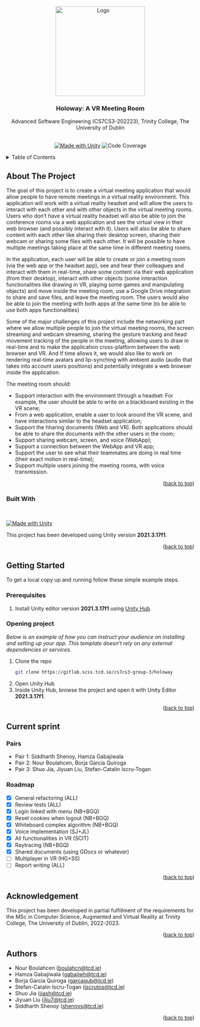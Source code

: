 <a name="readme-top"></a>
<!-- PROJECT LOGO -->
<br />
<div align="center">
  <img src="https://azure.borjagq.com/resources/logo/logo.png" alt="Logo" width="240">

  <br />

  <h3 align="center">Holoway: A VR Meeting Room</h3>

  <p align="center">
    Advanced Software Engineering (CS7CS3-202223), Trinity College, The University of Dublin
    <br />
    <br />
    <!--<a href="https://github.com/othneildrew/Best-README-Template">View Demo</a>-->
  </p>
  <span align="center"> 
  
  [![Made with Unity](https://img.shields.io/badge/Made%20with-Unity-57b9d3.svg?style=flat&logo=unity)](https://unity3d.com) ![Code Coverage](https://img.shields.io/badge/coverage-67.8-yellow)
  
  </span>
</div>

<!-- TABLE OF CONTENTS -->
<details>
  <summary>Table of Contents</summary>
  <ol>
    <li>
      <a href="#about-the-project">About The Project</a>
      <ul>
        <li><a href="#built-with">Built With</a></li>
      </ul>
    </li>
    <li>
      <a href="#getting-started">Getting Started</a>
      <ul>
        <li><a href="#prerequisites">Prerequisites</a></li>
        <li><a href="#installation">Installation</a></li>
      </ul>
    </li>
    <li><a href="#usage">Usage</a></li>
    <li><a href="#roadmap">Roadmap</a></li>
    <li><a href="#contributing">Contributing</a></li>
    <li><a href="#license">License</a></li>
    <li><a href="#contact">Contact</a></li>
    <li><a href="#acknowledgments">Acknowledgments</a></li>
  </ol>
</details>



<!-- ABOUT THE PROJECT -->
## About The Project
<!--[![Product Name Screen Shot][product-screenshot]](https://example.com)-->

The goal of this project is to create a virtual meeting application that would allow people to have remote meetings in a virtual reality environment. This application will work with a virtual reality headset and will allow the users to interact with each other and with other objects in the virtual meeting rooms. Users who don’t have a virtual reality headset will also be able to join the conference rooms via a web application and see the virtual view in their web browser (and possibly interact with it). Users will also be able to share content with each other like sharing their desktop screen, sharing their webcam or sharing some files with each other. It will be possible to have multiple meetings taking place at the same time in different meeting rooms.

In the application, each user will be able to create or join a meeting room (via the web app or the headset app), see and hear their colleagues and interact with them in real-time, share some content via their web application (from their desktop), interact with other objects (some interaction functionalities like drawing in VR, playing some games and manipulating objects) and move inside the meeting room, use a Google Drive integration to share and save files, and leave the meeting room. The users would also be able to join the meeting with both apps at the same time (to be able to use both apps functionalities)

Some of the major challenges of this project include the networking part where we allow multiple people to join the virtual meeting rooms, the screen streaming and webcam streaming, sharing the gesture tracking and head movement tracking of the people in the meeting, allowing users to draw in real-time and to make the application cross-platform between the web browser and VR. And If time allows it, we would also like to work on rendering real-time avatars and lip-synching with ambient audio (audio that takes into account users positions) and potentially integrate a web browser inside the application.

The meeting room should:
 
* Support interaction with the environment through a headset: For example, the user should be able to write on a blackboard existing in the VR scene;
* From a web application, enable a user to look around the VR scene, and have interactions similar to the headset application;
* Support the hharing documents (Web and VR). Both applications should be able to share the documents with the other users in the room;
* Support sharing webcam, screen, and voice (WebApp);
* Support a connection between the WebApp and VR app;
* Support the user to see what their teammates are doing in real time (their exact motion in real-time);
* Support multiple users joining the meeting rooms, with voice transmission.

<p align="right">(<a href="#readme-top">back to top</a>)</p>



### Built With

</br>

[![Made with Unity](https://img.shields.io/badge/Made%20with-Unity-57b9d3.svg?style=flat&logo=unity)](https://unity3d.com)

This project has been developed using Unity version **2021.3.17f1**.



<p align="right">(<a href="#readme-top">back to top</a>)</p>



<!-- GETTING STARTED -->
## Getting Started

To get a local copy up and running follow these simple example steps.

### Prerequisites

1. Install Unity editor version **2021.3.17f1** using [Unity Hub](https://docs.unity3d.com/2018.2/Documentation/Manual/GettingStartedInstallingHub.html). 


### Opening project

_Below is an example of how you can instruct your audience on installing and setting up your app. This template doesn't rely on any external dependencies or services._

1. Clone the repo
   ```sh
   git clone https://gitlab.scss.tcd.ie/cs7cs3-group-3/holoway
   ```
2. Open Unity Hub
3. Inside Unity Hub, browse the project and open it with Unity Editor **2021.3.17f1**.

<p align="right">(<a href="#readme-top">back to top</a>)</p>



<!-- ROADMAP -->
## Current sprint

### Pairs

* Pair 1: Siddharth Shenoy, Hamza Gabajiwala
* Pair 2: Nour Boulahcen, Borja García Quiroga
* Pair 3: Shuo Jia, Jiyuan Liu, Stefan-Catalin Iscru-Togan

### Roadmap

- [x] General refactoring (ALL)
- [x] Review tests (ALL)
- [x] Login linked with menu (NB+BGQ)
- [x] Reset cookies when logout (NB+BGQ)
- [x] Whiteboard complex algorithm (NB+BGQ)
- [x] Voice implementation (SJ+JL)
- [x] All functionalities in VR (SCIT)
- [x] Raytracing (NB+BGQ)
- [x] Shared documents (using GDocs or whatever)
- [ ] Multiplayer in VR (HG+SS)
- [ ] Report writing (ALL)

<p align="right">(<a href="#readme-top">back to top</a>)</p>



<!-- LICENSE -->
## Acknowledgement

This project has been developed in partial fulfillment of the requirements for the MSc in Computer Science, Augmented and Virtual Reality at Trinity College, The University of Dublin, 2022-2023.

<p align="right">(<a href="#readme-top">back to top</a>)</p>



<!-- CONTACT -->
## Authors

* Nour Boulahcen (boulahcn@tcd.ie)
* Hamza Gabajiwala (gabajiwh@tcd.ie)
* Borja García Quiroga (garcaqub@tcd.ie)
* Stefan-Catalin Iscru-Togan (iscrutos@tcd.ie)
* Shuo Jia (jiash@tcd.ie)
* Jiyuan Liu (jliu7@tcd.ie)
* Siddharth Shenoy (shenoys@tcd.ie)

<p align="right">(<a href="#readme-top">back to top</a>)</p>
